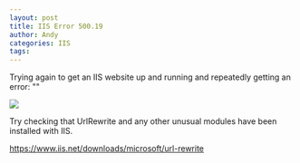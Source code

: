 ```yaml
---
layout: post
title: IIS Error 500.19
author: Andy
categories: IIS
tags:
---
```


Trying again to get an IIS website up and running and repeatedly getting an error: ""

<img src="/images/HTTP Error 500.19 - Internal Server Error" />

Try checking that UrlRewrite and any other unusual modules have been installed with IIS.

https://www.iis.net/downloads/microsoft/url-rewrite
